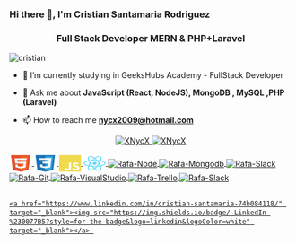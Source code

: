 ### Hi there 👋, I'm Cristian Santamaria Rodriguez

<h3 align="center">Full Stack Developer MERN & PHP+Laravel</h3>
<p align="left"> <img src="https://komarev.com/ghpvc/?username=XNycX" alt="cristian"/> </p>

- 🔭 I’m currently studying in GeeksHubs Academy - FullStack Developer

- 💬 Ask me about **JavaScript (React, NodeJS), MongoDB , MySQL ,PHP (Laravel)**

- 📫 How to reach me **nycx2009@hotmail.com**

<div align="center">
  <a href="https://github.com/XNycX">
 <img height="160em" src="https://github-readme-stats.vercel.app/api/top-langs/?username=XNycX&layout=compact&hide=html" alt="XNycX" />
  <img height="160em" src="https://github-readme-stats.vercel.app/api?username=XNycX&show_icons=true" alt="XNycX"/>
</div>
 
</div>
<div style="display: inline_block"><br>
  <img align="center" alt="Rafa-HTML" height="30" width="40" src="https://raw.githubusercontent.com/devicons/devicon/master/icons/html5/html5-original.svg">
  <img align="center" alt="Rafa-CSS" height="30" width="40" src="https://raw.githubusercontent.com/devicons/devicon/master/icons/css3/css3-original.svg">
  <img align="center" alt="Rafa-Js" height="30" width="40" src="https://raw.githubusercontent.com/devicons/devicon/master/icons/javascript/javascript-plain.svg">
  <img align="center" alt="Rafa-React" height="30" width="40" src="https://raw.githubusercontent.com/devicons/devicon/master/icons/react/react-original.svg">
  <img align="center" alt="Rafa-Node" height="30" width="40" src="https://cdn.jsdelivr.net/gh/devicons/devicon/icons/nodejs/nodejs-original.svg">
  <img align="center" alt="Rafa-Mongodb" height="30" width="40" src="https://cdn.jsdelivr.net/gh/devicons/devicon/icons/mongodb/mongodb-original-wordmark.svg">
   <img align="center" alt="Rafa-Slack" height="30" width="40" src="https://upload.wikimedia.org/wikipedia/commons/thumb/9/9a/Laravel.svg/1969px-Laravel.svg.png">      
  <img align="center" alt="Rafa-Git" height="30" width="40" src="https://cdn.jsdelivr.net/gh/devicons/devicon/icons/git/git-original.svg">
  <img align="center" alt="Rafa-VisualStudio" height="30" width="40" src="https://cdn.jsdelivr.net/gh/devicons/devicon/icons/visualstudio/visualstudio-plain.svg">
  <img align="center" alt="Rafa-Trello" height="30" width="40" src="https://cdn.jsdelivr.net/gh/devicons/devicon/icons/trello/trello-plain.svg">
  <img align="center" alt="Rafa-Slack" height="30" width="40" src="https://cdn.jsdelivr.net/gh/devicons/devicon/icons/slack/slack-original.svg">         
</div>

                       
##
    <a href="https://www.linkedin.com/in/cristian-santamaria-74b084118/" target="_blank"><img src="https://img.shields.io/badge/-LinkedIn-%230077B5?style=for-the-badge&logo=linkedin&logoColor=white" target="_blank"></a> 
